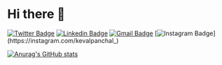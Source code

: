 # Hi there 👋
[![Twitter Badge](https://img.shields.io/badge/-Keval_Panchal-1ca0f1?style=flat-square&logo=twitter&logoColor=white&link=https://twitter.com/kevalpanchall)](https://twitter.com/kevalpanchall)  [![Linkedin Badge](https://img.shields.io/badge/-Keval_Panchal-blue?style=flat-square&logo=Linkedin&logoColor=white&link=https://www.linkedin.com/in/keval-panchal-4ba500131/)](https://www.linkedin.com/in/keval-panchal-4ba500131/)  [![Gmail Badge](https://img.shields.io/badge/-kevalpanchal58@gmail.com-c14438?style=flat-square&logo=Gmail&logoColor=white&link=mailto:kevalpanchal58@gmail.com)](mailto:kevalpanchal58@gmail.com)
[![Instagram Badge](https://img.shields.io/badge/-Kevalpanchal__-blue?style=flat-square&logo=Instagram&logoColor=white&link=https://instagram.com/kevalpanchal_)](https://instagram.com/kevalpanchal_)
<!--
**kkeval/kkeval** is a ✨ _special_ ✨ repository because its `README.md` (this file) appears on your GitHub profile.

Here are some ideas to get you started:

- 🔭 I’m currently working on ...
- 🌱 I’m currently learning ...
- 👯 I’m looking to collaborate on ...
- 🤔 I’m looking for help with ...
- 💬 Ask me about ...
- 📫 How to reach me: ...
- 😄 Pronouns: ...
- ⚡ Fun fact: ...
-->

[![Anurag's GitHub stats](https://github-readme-stats.vercel.app/api?username=kkeval)](https://github.com/anuraghazra/github-readme-stats)



